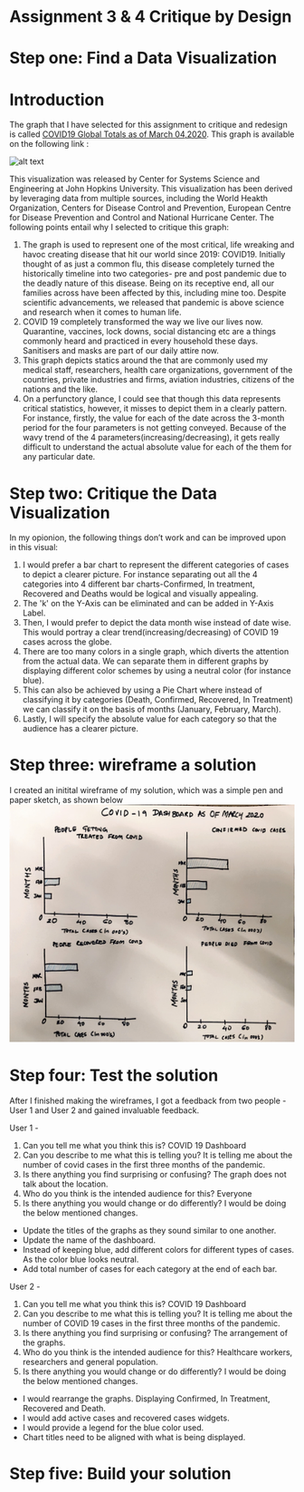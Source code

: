 # Assignment 3 & 4 Critique by Design

# Step one: Find a Data Visualization

# Introduction 

The graph that I have selected for this assignment to critique and redesign is called [COVID19 Global Totals as of March 04,2020](https://quinterojs.medium.com/covid-19-infection-growth-rates-lagged-mortality-rates-and-other-interesting-statistics-ff39f5408a21). This graph is available on the following link : 

![alt text](https://miro.medium.com/max/2000/1*LsE11cXBSt43Q9peeMW-WA.png)
 
This visualization was released by Center for Systems Science and Engineering at John Hopkins University. This visualization has been derived by leveraging data from multiple sources, including the World Heakth Organization, Centers for Disease Control and Prevention, European Centre for Disease Prevention and Control and  National Hurricane Center. The following points entail why I selected to critique this graph:

1. The graph is used to represent one of the most critical, life wreaking and havoc creating disease that hit our world since 2019: COVID19. Initially thought of as just a common flu, this disease completely turned the historically timeline into two categories- pre and post pandemic due to the deadly nature of this disease. Being on its receptive end, all our families across have been affected by this, including mine too. Despite scientific advancements, we released that pandemic is above science and research when it comes to human life.
2. COVID 19 completely transformed the way we live our lives now. Quarantine, vaccines, lock downs, social distancing etc are a things commonly heard and practiced in every household these days.  Sanitisers and masks are part of our daily attire now.
3. This graph depicts statics around the that are commonly used my medical staff, researchers, health care organizations, government of the countries, private industries and firms, aviation industries, citizens of the nations and the like.
4. On a perfunctory glance, I could see that though this data represents critical statistics, however, it misses to depict them in a clearly pattern. For instance, firstly, the value for each of the date across the 3-month period for the four parameters is not getting conveyed. Because of the wavy trend of the 4 parameters(increasing/decreasing), it gets really difficult to understand the actual absolute value for each of the them for any particular date.

  
# Step two: Critique the Data Visualization

In my opionion, the following things don’t work and can be improved upon in this visual:

1.  I would prefer a bar chart to represent the different categories of cases to depict a clearer picture. For instance separating out all the 4 categories into 4 different bar charts-Confirmed, In treatment, Recovered and Deaths would be logical and visually appealing.
2.  The 'k' on the Y-Axis can be eliminated and can be added in Y-Axis Label.
3.  Then, I would prefer to depict the data month wise instead of date wise. This would portray a clear trend(increasing/decreasing) of COVID 19 cases across the globe.
4.  There are too many colors in a single graph, which diverts the attention from the actual data. We can separate them in different graphs by displaying different color schemes by using a neutral color (for instance blue).
5. This can also be achieved by using a Pie Chart where instead of classifying it by categories (Death, Confirmed, Recovered, In Treatment) we can classify it on the basis of months (January, February, March).
6. Lastly, I will specify the absolute value for each category so that the audience has a clearer picture.

# Step three: wireframe a solution

I created an initital wireframe of my solution, which was a simple pen and paper sketch, as shown below
![alt text](https://github.com/mohiljainmj/jain-portfolio/blob/main/WireFrame_1.jpeg?raw=true)

# Step four: Test the solution

After I finished making the wireframes, I got a feedback from two people - User 1 and User 2 and gained invaluable feedback.

User 1 - 

1. Can you tell me what you think this is? COVID 19 Dashboard
2. Can you describe to me what this is telling you? It is telling me about the number of covid cases in the first three months of the pandemic.
3. Is there anything you find surprising or confusing? The graph does not talk about the location.
4. Who do you think is the intended audience for this? Everyone
5. Is there anything you would change or do differently? I would be doing the below mentioned changes.
- Update the titles of the graphs as they sound similar to one another.
- Update the name of the dashboard.
- Instead of keeping blue, add different colors for different types of cases. As the color blue looks neutral.
- Add total number of cases for each category at the end of each bar.

User 2 - 

1. Can you tell me what you think this is? COVID 19 Dashboard
2. Can you describe to me what this is telling you? It is telling me about the number of COVID 19 cases in the first three months of the pandemic.
3. Is there anything you find surprising or confusing? The arrangement of the graphs.
4. Who do you think is the intended audience for this? Healthcare workers, researchers and general population.
5. Is there anything you would change or do differently? I would be doing the below mentioned changes.
- I would rearrange the graphs. Displaying Confirmed, In Treatment, Recovered and Death.
- I would add active cases and recovered cases widgets.
- I would provide a legend for the blue color used.
- Chart titles need to be aligned with what is being displayed.

# Step five: Build your solution 

<div class="flourish-embed flourish-chart" data-src="visualisation/7781695"><script src="https://public.flourish.studio/resources/embed.js"></script></div>
